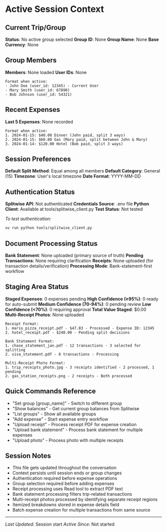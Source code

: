 # Active Session Context

## Current Trip/Group
**Status**: No active group selected
**Group ID**: None
**Group Name**: None
**Base Currency**: None

## Group Members
**Members**: None loaded
**User IDs**: None

```
Format when active:
- John Doe (user_id: 12345) - Current User
- Mary Smith (user_id: 67890)  
- Bob Johnson (user_id: 54321)
```

## Recent Expenses
**Last 5 Expenses**: None recorded

```
Format when active:
1. 2024-01-15: $40.00 Dinner (John paid, split 3 ways)
2. 2024-01-15: $60.00 Gas (Mary paid, split between John & Mary)
3. 2024-01-14: $120.00 Hotel (Bob paid, split 3 ways)
```

## Session Preferences
**Default Split Method**: Equal among all members
**Default Category**: General (15)
**Timezone**: User's local timezone
**Date Format**: YYYY-MM-DD

## Authentication Status
**Splitwise API**: Not authenticated
**Credentials Source**: .env file
**Python Client**: Available at tools/splitwise_client.py
**Test Status**: Not tested

*To test authentication:*
```bash
uv run python tools/splitwise_client.py
```

## Document Processing Status
**Bank Statement**: None uploaded (primary source of truth)
**Pending Transactions**: None requiring clarification
**Receipts**: None uploaded (for transaction details/verification)
**Processing Mode**: Bank-statement-first workflow

## Staging Area Status
**Staged Expenses**: 0 expenses pending
**High Confidence (≥95%)**: 0 ready for auto-submit
**Medium Confidence (70-94%)**: 0 pending review
**Low Confidence (<70%)**: 0 requiring approval
**Total Value Staged**: $0.00  
**Multi-Receipt Photos**: None uploaded

```
Receipt Format:
1. mario_pizza_receipt.pdf - $47.83 - Processed - Expense ID: 12345
2. hotel_receipt.pdf - $240.00 - Pending split decisions

Bank Statement Format:
1. chase_statement_jan.pdf - 12 transactions - 3 selected for splitting
2. visa_statement.pdf - 8 transactions - Processing

Multi-Receipt Photo Format:
1. trip_receipts_photo.jpg - 3 receipts identified - 2 processed, 1 pending
2. gas_station_receipts.png - 2 receipts - Both processed
```

## Quick Commands Reference
- "Set group [group_name]" - Switch to different group
- "Show balances" - Get current group balances from Splitwise
- "List groups" - Show all available groups
- "Add expense" - Start expense entry workflow
- "Upload receipt" - Process receipt PDF for expense creation
- "Upload bank statement" - Process bank statement for multiple expenses
- "Upload photo" - Process photo with multiple receipts

## Session Notes
- This file gets updated throughout the conversation
- Context persists until session ends or group changes
- Authentication required before expense operations
- Group selection required before adding expenses
- Receipt processing uses Read tool to extract PDF text
- Bank statement processing filters trip-related transactions
- Multi-receipt photos processed by identifying separate receipt regions
- Itemized breakdowns stored in expense details field
- Batch expense creation for multiple transactions from same source

---
*Last Updated*: Session start
*Active Since*: Not started